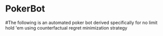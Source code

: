 # PokerBot

#The following is an automated poker bot derived specifically for no limit hold 'em using counterfactual regret minimization strategy
